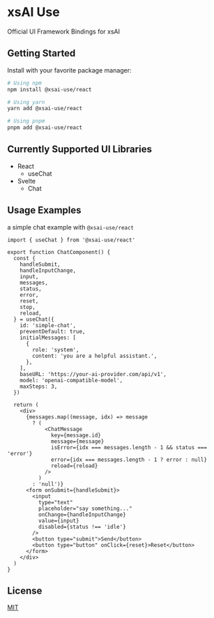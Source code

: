 # xsAI Use

Official UI Framework Bindings for xsAI

## Getting Started

Install with your favorite package manager:

```bash
# Using npm
npm install @xsai-use/react

# Using yarn
yarn add @xsai-use/react

# Using pnpm
pnpm add @xsai-use/react
```

## Currently Supported UI Libraries

- React
  - useChat
- Svelte
  - Chat

## Usage Examples

a simple chat example with `@xsai-use/react`

```tsx
import { useChat } from '@xsai-use/react'

export function ChatComponent() {
  const {
    handleSubmit,
    handleInputChange,
    input,
    messages,
    status,
    error,
    reset,
    stop,
    reload,
  } = useChat({
    id: 'simple-chat',
    preventDefault: true,
    initialMessages: [
      {
        role: 'system',
        content: 'you are a helpful assistant.',
      },
    ],
    baseURL: 'https://your-ai-provider.com/api/v1',
    model: 'openai-compatible-model',
    maxSteps: 3,
  })

  return (
    <div>
      {messages.map((message, idx) => message
        ? (
            <ChatMessage
              key={message.id}
              message={message}
              isError={idx === messages.length - 1 && status === 'error'}
              error={idx === messages.length - 1 ? error : null}
              reload={reload}
            />
          )
        : 'null')}
      <form onSubmit={handleSubmit}>
        <input
          type="text"
          placeholder="say something..."
          onChange={handleInputChange}
          value={input}
          disabled={status !== 'idle'}
        />
        <button type="submit">Send</button>
        <button type="button" onClick={reset}>Reset</button>
      </form>
    </div>
  )
}
```

## License

[MIT](LICENSE.md)
